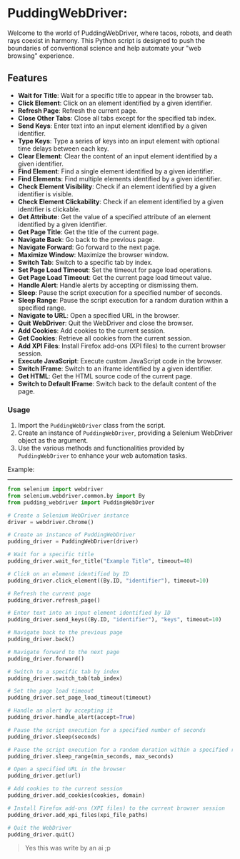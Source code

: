 # PuddingWebDriver:
Welcome to the world of PuddingWebDriver, where tacos, robots, and death rays coexist in harmony. This Python script is designed to push the boundaries of conventional science and help automate your "web browsing" experience.

## Features



- **Wait for Title**: Wait for a specific title to appear in the browser tab.
- **Click Element**: Click on an element identified by a given identifier.
- **Refresh Page**: Refresh the current page.
- **Close Other Tabs**: Close all tabs except for the specified tab index.
- **Send Keys**: Enter text into an input element identified by a given identifier.
- **Type Keys**: Type a series of keys into an input element with optional time delays between each key.
- **Clear Element**: Clear the content of an input element identified by a given identifier.
- **Find Element**: Find a single element identified by a given identifier.
- **Find Elements**: Find multiple elements identified by a given identifier.
- **Check Element Visibility**: Check if an element identified by a given identifier is visible.
- **Check Element Clickability**: Check if an element identified by a given identifier is clickable.
- **Get Attribute**: Get the value of a specified attribute of an element identified by a given identifier.
- **Get Page Title**: Get the title of the current page.
- **Navigate Back**: Go back to the previous page.
- **Navigate Forward**: Go forward to the next page.
- **Maximize Window**: Maximize the browser window.
- **Switch Tab**: Switch to a specific tab by index.
- **Set Page Load Timeout**: Set the timeout for page load operations.
- **Get Page Load Timeout**: Get the current page load timeout value.
- **Handle Alert**: Handle alerts by accepting or dismissing them.
- **Sleep**: Pause the script execution for a specified number of seconds.
- **Sleep Range**: Pause the script execution for a random duration within a specified range.
- **Navigate to URL**: Open a specified URL in the browser.
- **Quit WebDriver**: Quit the WebDriver and close the browser.
- **Add Cookies**: Add cookies to the current session.
- **Get Cookies**: Retrieve all cookies from the current session.
- **Add XPI Files**: Install Firefox add-ons (XPI files) to the current browser session.
- **Execute JavaScript**: Execute custom JavaScript code in the browser.
- **Switch IFrame**: Switch to an iframe identified by a given identifier.
- **Get HTML**: Get the HTML source code of the current page.
- **Switch to Default IFrame**: Switch back to the default content of the page.

### Usage

1. Import the `PuddingWebDriver` class from the script.
2. Create an instance of `PuddingWebDriver`, providing a Selenium WebDriver object as the argument.
3. Use the various methods and functionalities provided by `PuddingWebDriver` to enhance your web automation tasks.

Example:
___

```py
from selenium import webdriver
from selenium.webdriver.common.by import By
from pudding_webdriver import PuddingWebDriver

# Create a Selenium WebDriver instance
driver = webdriver.Chrome()

# Create an instance of PuddingWebDriver
pudding_driver = PuddingWebDriver(driver)

# Wait for a specific title
pudding_driver.wait_for_title("Example Title", timeout=40)

# Click on an element identified by ID
pudding_driver.click_element((By.ID, "identifier"), timeout=10)

# Refresh the current page
pudding_driver.refresh_page()

# Enter text into an input element identified by ID
pudding_driver.send_keys((By.ID, "identifier"), "keys", timeout=10)

# Navigate back to the previous page
pudding_driver.back()

# Navigate forward to the next page
pudding_driver.forward()

# Switch to a specific tab by index
pudding_driver.switch_tab(tab_index)

# Set the page load timeout
pudding_driver.set_page_load_timeout(timeout)

# Handle an alert by accepting it
pudding_driver.handle_alert(accept=True)

# Pause the script execution for a specified number of seconds
pudding_driver.sleep(seconds)

# Pause the script execution for a random duration within a specified range
pudding_driver.sleep_range(min_seconds, max_seconds)

# Open a specified URL in the browser
pudding_driver.get(url)

# Add cookies to the current session
pudding_driver.add_cookies(cookies, domain)

# Install Firefox add-ons (XPI files) to the current browser session
pudding_driver.add_xpi_files(xpi_file_paths)

# Quit the WebDriver
pudding_driver.quit()
```

> Yes this was write by an ai ;p
